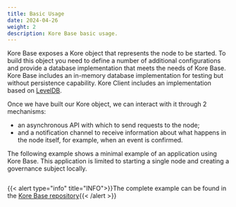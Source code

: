 ```yaml
---
title: Basic Usage
date: 2024-04-26
weight: 2
description: Kore Base basic usage.
---
```

Kore Base exposes a Kore object that represents the node to be started. To build this object you need to define a number of additional configurations and provide a database implementation that meets the needs of Kore Base. Kore Base includes an in-memory database implementation for testing but without persistence capability. Kore Client includes an implementation based on [LevelDB](./taple-client.md#database). 

Once we have built our Kore object, we can interact with it through 2 mechanisms:
- an asynchronous API with which to send requests to the node;
- and a notification channel to receive information about what happens in the node itself, for example, when an event is confirmed. 

The following example shows a minimal example of an application using Kore Base. This application is limited to starting a single node and creating a governance subject locally. 

```rust 

```

{{< alert type="info" title="INFO">}}The complete example can be found in the [Kore Base repository](https://github.com/kore-ledger/kore-base){{< /alert >}}